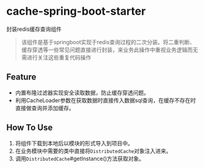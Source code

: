 # cache-spring-boot-starter
封装redis缓存查询组件
 > 该组件是基于springboot实现于redis查询过程的二次分装。将二重判断、缓存穿透等一些常见问题直接进行封装，来业务此操作中重视业务逻辑而无需进行关注这些重复代码操作






## Feature
  * 内置布隆过滤器实现安全读取数据，防止缓存穿透问题。
  * 利用CacheLoader参数在获取数据时直接传入数据sql查询，在缓存不存在时直接做查询并添加缓存。





## How To Use
  1. 将组件下载到本地后以模块的形式导入到项目中。
  2. 在业务模块中需要的类中直接将`DistributedCache`对象注入进来。
  3. 调用`DistributedCache`#getInstance()方法获取对象。

